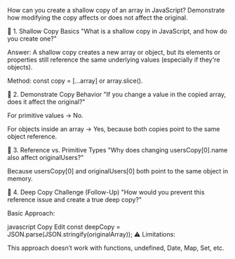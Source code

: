 How can you create a shallow copy of an array in JavaScript? Demonstrate how modifying the copy affects or does not affect the original.




🔸 1. Shallow Copy Basics
"What is a shallow copy in JavaScript, and how do you create one?"

Answer: A shallow copy creates a new array or object, but its elements or properties still reference the same underlying values (especially if they're objects).

Method: const copy = [...array] or array.slice().

🔸 2. Demonstrate Copy Behavior
"If you change a value in the copied array, does it affect the original?"

For primitive values → No.

For objects inside an array → Yes, because both copies point to the same object reference.

🔸 3. Reference vs. Primitive Types
"Why does changing usersCopy[0].name also affect originalUsers?"

Because usersCopy[0] and originalUsers[0] both point to the same object in memory.

🔸 4. Deep Copy Challenge (Follow-Up)
"How would you prevent this reference issue and create a true deep copy?"

Basic Approach:

javascript
Copy
Edit
const deepCopy = JSON.parse(JSON.stringify(originalArray));
⚠️ Limitations:

This approach doesn’t work with functions, undefined, Date, Map, Set, etc.

